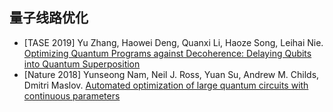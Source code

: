 ## 量子线路优化

- [TASE 2019] Yu Zhang, Haowei Deng, Quanxi Li, Haoze Song, Leihai Nie. [Optimizing Quantum Programs against Decoherence: Delaying Qubits into Quantum Superposition](https://ieeexplore.ieee.org/document/8914134)
- [Nature 2018] Yunseong Nam, Neil J. Ross, Yuan Su, Andrew M. Childs, Dmitri Maslov. [Automated optimization of large quantum circuits with continuous parameters](https://www.nature.com/articles/s41534-018-0072-4)